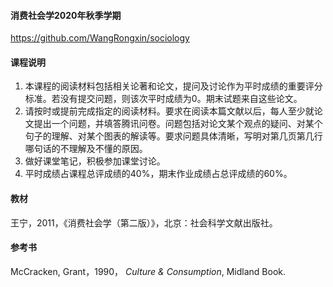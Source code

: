
#### **消费社会学2020年秋季学期**


https://github.com/WangRongxin/sociology

#### 课程说明

1.  本课程的阅读材料包括相关论著和论文，提问及讨论作为平时成绩的重要评分标准。若没有提交问题，则该次平时成绩为0。期末试题来自这些论文。
2.  请按时或提前完成指定的阅读材料。要求在阅读本篇文献以后，每人至少就论文提出一个问题，并填答腾讯问卷。问题包括对论文某个观点的疑问、对某个句子的理解、对某个图表的解读等。要求问题具体清晰，写明对第几页第几行哪句话的不理解及不懂的原因。
3.  做好课堂笔记，积极参加课堂讨论。
4.  平时成绩占课程总评成绩的40%，期末作业成绩占总评成绩的60%。

#### 教材

王宁，2011，《消费社会学（第二版）》，北京：社会科学文献出版社。
  

#### 参考书

McCracken, Grant，1990， _Culture & Consumption_, Midland Book.


